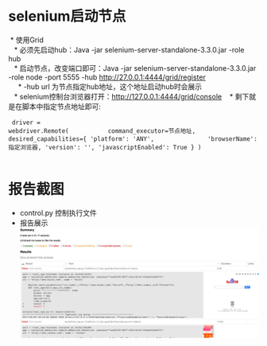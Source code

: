 # selenium启动节点
  * 使用Grid</br>
    * 必须先启动hub：Java -jar selenium-server-standalone-3.3.0.jar -role hub</br>
    * 启动节点，改变端口即可：Java -jar selenium-server-standalone-3.3.0.jar -role node -port 5555 -hub http://27.0.0.1:4444/grid/register </br>
      * -hub url 为节点指定hub地址，这个地址启动hub时会展示</br>
    * selenium控制台浏览器打开：http://127.0.0.1:4444/grid/console
    * 剩下就是在脚本中指定节点地址即可:
    <pre><code>
      driver = webdriver.Remote(
            command_executor=节点地址,
            desired_capabilities={
                'platform': 'ANY',
                'browserName': 指定浏览器,
                'version': '',
                'javascriptEnabled': True
            }
        )
    </pre></code>


# 报告截图
* control.py 控制执行文件
* 报告展示
![feature](https://github.com/linlin547/pytest_screenshots_pro/blob/master/worker/report_demo.png)

